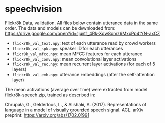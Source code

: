 # speechvision



Flickr8k Data, validation. All files below contain utterance data in the same order.
The data and models can be downloaded from: https://drive.google.com/open?id=1junt1_4Rk-Xdw8omz6MxxPp4tYN-axCZ


- `flickr8k_val_text.npy`: text of each utterance read by crowd workers
- `flickr8k_val_spk.npy`: speaker ID for each utterances
- `flicr8k_val_mfcc.npy`:  mean MFCC features for each utterance
- `flickr8k_val_conv.npy`: mean convolutional layer activations
- `flickr8k_val_rec.npy`:  mean recurrent layer activations (for each of 5 layers)
- `flickr8k_val_emb.npy`:  utterance embeddings (after the self-attention layer)

The mean activations (average over time) were extracted from model flickr8k-speech.zip, trained as described in:

Chrupała, G., Gelderloos, L., & Alishahi, A. (2017). Representations of language in a model of visually grounded speech signal. ACL. arXiv preprint: https://arxiv.org/abs/1702.01991



